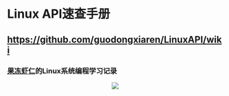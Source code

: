 Linux API速查手册
====
## https://github.com/guodongxiaren/LinuxAPI/wiki
### [果冻虾仁](https://www.zhihu.com/people/JellyWong)的Linux系统编程学习记录

<div align="center">
<img src=http://upload.wikimedia.org/wikipedia/commons/thumb/b/b0/NewTux.svg/150px-NewTux.svg.png />
</div>
